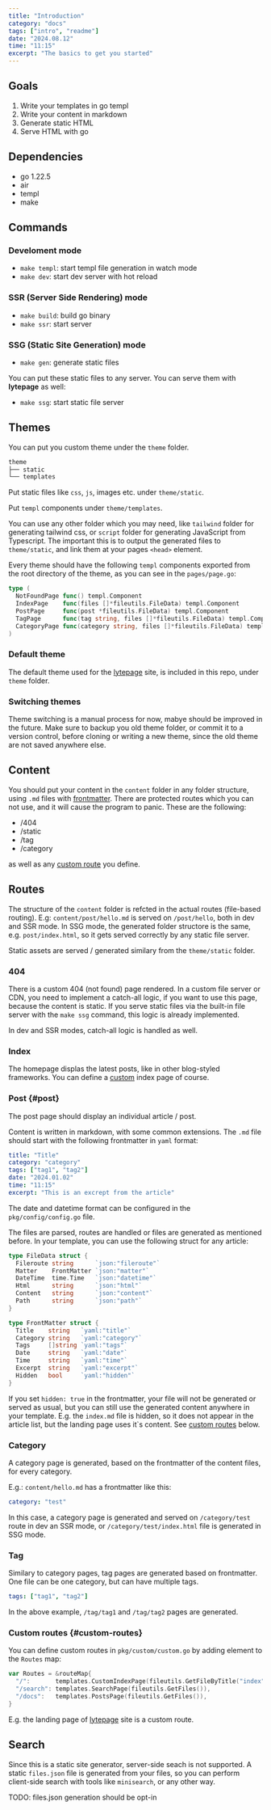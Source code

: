 ```yaml
---
title: "Introduction"
category: "docs"
tags: ["intro", "readme"]
date: "2024.08.12"
time: "11:15"
excerpt: "The basics to get you started"
---
```


## Goals

1. Write your templates in go templ
2. Write your content in markdown
3. Generate static HTML
4. Serve HTML with go

## Dependencies

- go 1.22.5
- air
- templ
- make

## Commands

### Develoment mode

- `make templ`: start templ file generation in watch mode
- `make dev`: start dev server with hot reload

### SSR (Server Side Rendering) mode

- `make build`: build go binary
- `make ssr`: start server

### SSG (Static Site Generation) mode

- `make gen`: generate static files

You can put these static files to any server. You can serve them with
**lytepage** as well:

- `make ssg`: start static file server

## Themes

You can put you custom theme under the `theme` folder.

```txt
theme
├── static
└── templates
```

Put static files like `css`, `js`, images etc. under `theme/static`.

Put `templ` components under `theme/templates`.

You can use any other folder which you may need, like `tailwind` folder for
generating tailwind css, or `script` folder for generating JavaScript from
Typescript. The important this is to output the generated files to
`theme/static`, and link them at your pages `<head>` element.

Every theme should have the following `templ` components exported from the root
directory of the theme, as you can see in the `pages/page.go`:

```go
type (
  NotFoundPage func() templ.Component
  IndexPage    func(files []*fileutils.FileData) templ.Component
  PostPage     func(post *fileutils.FileData) templ.Component
  TagPage      func(tag string, files []*fileutils.FileData) templ.Component
  CategoryPage func(category string, files []*fileutils.FileData) templ.Component
)
```

### Default theme

The default theme used for the [lytepage](https://lytepage.peterszarvas.hu)
site, is included in this repo, under `theme` folder.

### Switching themes

Theme switching is a manual process for now, mabye should be improved in the
future. Make sure to backup you old theme folder, or commit it to a version
control, before cloning or writing a new theme, since the old theme are not
saved anywhere else.

## Content

You should put your content in the `content` folder in any folder structure,
using `.md` files with [frontmatter](#post). There are protected routes which
you can not use, and it will cause the program to panic. These are the
following:

- /404
- /static
- /tag
- /category

as well as any [custom route](#custom-routes) you define.

## Routes

The structure of the `content` folder is refcted in the actual routes
(file-based routing). E.g: `content/post/hello.md` is served on `/post/hello`,
both in dev and SSR mode. In SSG mode, the generated folder structore is the
same, e.g. `post/index.html`, so it gets served correctly by any static file
server.

Static assets are served / generated similary from the `theme/static` folder.

### 404

There is a custom 404 (not found) page rendered. In a custom file server or CDN,
you need to implement a catch-all logic, if you want to use this page, because
the content is static. If you serve static files via the built-in file server
with the `make ssg` command, this logic is already implemented.

In dev and SSR modes, catch-all logic is handled as well.

### Index

The homepage displas the latest posts, like in other blog-styled frameworks. You
can define a [custom](#custom-routes) index page of course.

### Post {#post}

The post page should display an individual article / post.

Content is written in markdown, with some common extensions. The `.md` file
should start with the following frontmatter in `yaml` format:

```yml
title: "Title"
category: "category"
tags: ["tag1", "tag2"]
date: "2024.01.02"
time: "11:15"
excerpt: "This is an excrept from the article"
```

The date and datetime format can be configured in the `pkg/config/config.go`
file.

The files are parsed, routes are handled or files are generated as mentioned
before. In your template, you can use the following struct for any article:

```go
type FileData struct {
  Fileroute string      `json:"fileroute"`
  Matter    FrontMatter `json:"matter"`
  DateTime  time.Time   `json:"datetime"`
  Html      string      `json:"html"`
  Content   string      `json:"content"`
  Path      string      `json:"path"`
}

type FrontMatter struct {
  Title    string   `yaml:"title"`
  Category string   `yaml:"category"`
  Tags     []string `yaml:"tags"`
  Date     string   `yaml:"date"`
  Time     string   `yaml:"time"`
  Excerpt  string   `yaml:"excerpt"`
  Hidden   bool     `yaml:"hidden"`
}
```

If you set `hidden: true` in the frontmatter, your file will not be generated or
served as usual, but you can still use the generated content anywhere in your
template. E.g. the `index.md` file is hidden, so it does not appear in the
article list, but the landing page uses it`s content. See
[custom routes](#custom-routes) below.

### Category

A category page is generated, based on the frontmatter of the content files, for
every category.

E.g.: `content/hello.md` has a frontmatter like this:

```yml
category: "test"
```

In this case, a category page is generated and served on `/category/test` route
in dev an SSR mode, or `/category/test/index.html` file is generated in SSG
mode.

### Tag

Similary to category pages, tag pages are generated based on frontmatter. One
file can be one category, but can have multiple tags.

```yml
tags: ["tag1", "tag2"]
```

In the above example, `/tag/tag1` and `/tag/tag2` pages are generated.

### Custom routes {#custom-routes}

You can define custom routes in `pkg/custom/custom.go` by adding element to the
`Routes` map:

```go
var Routes = &routeMap{
  "/":       templates.CustomIndexPage(fileutils.GetFileByTitle("index")),
  "/search": templates.SearchPage(fileutils.GetFiles()),
  "/docs":   templates.PostsPage(fileutils.GetFiles()),
}
```

E.g. the landing page of [lytepage](https://lytepage.peterszarvas.hu) site is a
custom route.

## Search

Since this is a static site generator, server-side seach is not supported. A
static `files.json` file is generated from your files, so you can perform
client-side search with tools like `minisearch`, or any other way.

TODO: files.json generation should be opt-in
